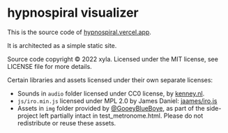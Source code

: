 # hypnospiral visualizer

This is the source code of [hypnospiral.vercel.app](https://hypnospiral.vercel.app).

It is architected as a simple static site.

Source code copyright &copy; 2022 xyla. Licensed under the MIT license, see LICENSE file for more details.

Certain libraries and assets licensed under their own separate licenses:
 - Sounds in `audio` folder licensed under CC0 license, by [kenney.nl](https://kenney.nl).
 - `js/iro.min.js` licensed under MPL 2.0 by James Daniel: [jaames/iro.js](https://github.com/jaames/iro.js)
 - Assets in `img` folder provided by [@GooeyBlueBoye](https://twitter.com/GooeyBlueBoye), as part of the side-project
   left partially intact in test_metronome.html. Please do not redistribute or reuse these assets.
